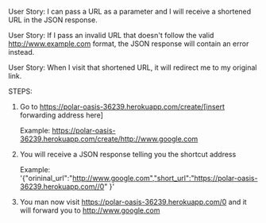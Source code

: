 User Story: I can pass a URL as a parameter and I will receive a shortened URL in the JSON response.


User Story: If I pass an invalid URL that doesn't follow the valid http://www.example.com format, the JSON response will contain an error instead.


User Story: When I visit that shortened URL, it will redirect me to my original link.



STEPS:

1) Go to https://polar-oasis-36239.herokuapp.com/create/[insert forwarding address here]

   Example:  https://polar-oasis-36239.herokuapp.com/create/http://www.google.com
   

2) You will receive a JSON response telling you the shortcut address

   Example:  '{"orininal_url":"http://www.google.com","short_url":"https://polar-oasis-36239.herokuapp.com//0" }'
   

3) You man now visit https://polar-oasis-36239.herokuapp.com/0 and it will forward you to http://www.google.com 
